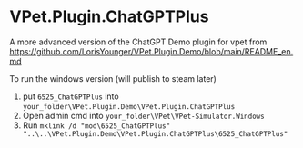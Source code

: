 # VPet.Plugin.ChatGPTPlus
A more advanced version of the ChatGPT Demo plugin for vpet from https://github.com/LorisYounger/VPet.Plugin.Demo/blob/main/README_en.md

To run the windows version (will publish to steam later)

1. put `6525_ChatGPTPlus` into `your_folder\VPet.Plugin.Demo\VPet.Plugin.ChatGPTPlus`
2. Open admin cmd into `your_folder\VPet\VPet-Simulator.Windows`
3. Run `mklink /d "mod\6525_ChatGPTPlus" "..\..\VPet.Plugin.Demo\VPet.Plugin.ChatGPTPlus\6525_ChatGPTPlus"`

